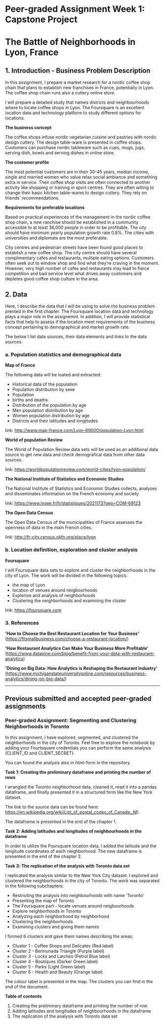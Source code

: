 # Peer-graded Assignment Week 1: Capstone Project 
# The Battle of Neighborhoods in Lyon, France

## 1. Introduction - Business Problem Description

In this assignment, I prepare a market research for a nordic coffee shop chain that plans to establish new franchises in France, potentially in Lyon. The coffee shop chain runs also a cutlery online store.

I will prepare a detailed study that names districts and neighbourhoods where to locate coffee shops in Lyon. The Foursquare is an excellent location data and technology platform to study different options for locations.

**The business concept**

The coffee shops infuse nordic vegetarian cuisine and pastries with nordic design cutlery. The design table-ware is presented in coffee shops. Customers can purchase nordic tableware such as cups, mugs, jugs, serving dish, bowls and serving dishes in online store.

**The customer profile**

The most potential customers are in their 30-45 years, median income, single and married women who value relax social ambiance and something extra in service. Their coffee shop visits are often connected to another activity like shopping or training in sport centres. They are often willing to change their basic kitchen table-wares to design cutlery. They rely on friends’ recommendations.

**Requirements for preferable locations**

Based on practical experiences of the management in the nordic coffee shop chain, a new ranchise should be established in a community accessible to at least 36,000 people in order to be profitable. The city should have minimum yearly population growth rate 0.8%. The cities with universities and diplomats are the most preferable.

City centres and pedestrian streets have been found good places to establish a new coffee shop. The city centre should have several complimentary cafes and restaurants, multiple eating options. Customers often seek out to window shop and find what they’re craving in the moment. However, very high number of cafes and restaurants may lead to fierce competition and bad service level what drives away customers and depletes good coffee shop culture in the area.

## 2. Data

Here, I describe the data that I will be using to solve the business problem prented in the first chapter. The Foursquare location data and technology plays a major role in the assignemnt. In addition, I will provide statistical facts that help to assess if the location meet requirements of the business concept pertaining to demographical and market growth rate.

The below I list data sources, their data elements and links to the data sources.

### a. Population statistics and demographical data

**Map of France**

The following data will be loated and extracted:
+ Historical data of the population
+ Population distribution by sexe
+ Population
+ births and deaths
+ Distribution of the population by age
+ Men population distribution by age
+ Women population distribution by age
+ Districts and their latitudes and longitudes

link: http://www.map-france.com/Lyon-69000/population-Lyon.html

**World of population Review**

The World of Population Review data sets will be used as an additional data source to get new data and check demografical data from other data sources.

link: https://worldpopulationreview.com/world-cities/lyon-population/

**The National Institute of Statistics and Economic Studies**

The National Institute of Statistics and Economic Studies collects, analyses and disseminates information on the French economy and society

link: https://www.insee.fr/fr/statistiques/2021173?geo=COM-69123

**The Open Data Census**

The Open Data Census of the municipalities of France assesses the openness of data in the main French cities. 

link: http://fr-city.census.okfn.org/place/lyon

### b. Location definition, exploration and cluster analysis

**Foursquare**

I will Foursquare data sets to explore and cluster the neighborhoods in the city of Lyon. The work will be divided in the following topics:
+ the map of Lyon
+ location of venues around neigbourhoods
+ Explorion and analysis of neighborhoods
+ Clustering the neighborhoods and examining the cluster

link: https://foursquare.com

### 3. References

**'How to Choose the Best Restaurant Location for Your Business'**
(https://fitsmallbusiness.com/choose-a-restaurant-location/)

**'How Restaurant Analytics Can Make Your Business More Profitable'**
(https://www.datapine.com/blog/benefit-from-your-data-with-restaurant-analytics)

**'Dining on Big Data: How Analytics is Reshaping the Restaurant Industry'**
(https://www.michiganstateuniversityonline.com/resources/business-analytics/dining-on-big-data/)

------

## Previous submitted and accepted peer-graded assignments

### Peer-graded Assignment: Segmenting and Clustering Neighborhoods in Toronto

In this assignment, I have explored, segmented, and clustered the neighborhoods in the city of Toronto. Feel free to explore the notebook by adding your Fourtsquare credentials you can perform the same analysis (CLIENT_ID and CLIENT_SECRET).

You can found the analysis also in html-form in the repository.

**Task 1: Creating the preliminary dataframe and printing the number of rows**

I wrangled the Toronto neighborhood data, cleaned it, read it into a pandas dataframe, and finally presented it in a structured form like the New York dataset.

The link to the source data can be found here: https://en.wikipedia.org/wiki/List_of_postal_codes_of_Canada:_M).

The dataframe is presented in the end of the chapter 1.

**Task 2: Adding latitudes and longitudes of neighbourhoods in the dataframe**

In order to utilize the Foursquare location data, I added the latitude and the longitude coordinates of each neighborhood.
The new dataframe is presented in the end of the chapter 2.

**Task 3: The replication of the analysis with Toronto data set**

I replicated the analysis similar to the New York City dataset. I explored and clustered the neighborhoods in the city of Toronto. The work was separated in the following subchapters:

+ Restricting the analysis into neighbourhoods with name 'Toronto'
+ Presenting the map of Toronto
+ The Foursquare part - locate venues around neigbourhoods
+ Explore neighborhoods in Toronto
+ Analyzing each neighborhood by neighborhood
+ Clustering the neighborhoods
+ Examining clusters and giving them names

I formed 6 clusters and gave them names describing the areas:
- Cluster 1 - Coffee Shops and Delicates (Red label)
- Cluster 2 - Bermunada Triangle (Purple label)
- Cluster 3 - Locks and Latches (Petrol Blue label)
- Cluster 4 - Boutiques (Darker Green label)
- Cluster 5 - Parks (Light Green label)
- Cluster 6 - Health and Beauty (Orange label)

The colour label is presented in the map. The clusters you can find in the end of the document.

**Table of contents**
1. Creating the preliminary dataframe and printing the number of row
2. Adding latitudes and longitudes of neighbourhoods in the dataframe
3. The replication of the analysis with Toronto data set
